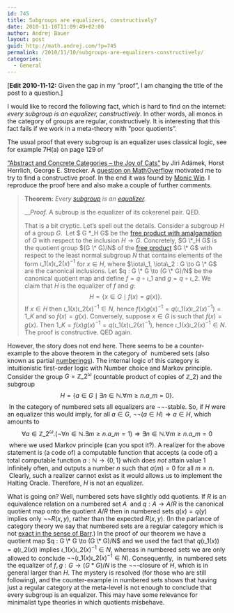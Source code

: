 ```yaml
---
id: 745
title: Subgroups are equalizers, constructively?
date: 2010-11-10T11:09:49+02:00
author: Andrej Bauer
layout: post
guid: http://math.andrej.com/?p=745
permalink: /2010/11/10/subgroups-are-equalizers-constructively/
categories:
  - General
---
```

[**Edit 2010-11-12:** Given the gap in my &#8220;proof&#8221;, I am changing the title of the post to a question.]

I would like to record the following fact, which is hard to find on the internet: _every subgroup is an equalizer, constructively_. In other words, all monos in the category of groups are regular, constructively. It is interesting that this fact fails if we work in a meta-theory with &#8220;poor quotients&#8221;.

<!--more-->The usual proof that every subgroup is an equalizer uses classical logic, see for example 7H(a) on page 129 of  

[&#8220;Abstract and Concrete Categories &#8211; the Joy of Cats&#8221;](http://katmat.math.uni-bremen.de/acc/) by Jiri Adámek, Horst Herrlich, George E. Strecker. A [question on MathOverflow](http://mathoverflow.net/questions/41208/are-all-group-monomorphisms-regular-constructively/) motivated me to try to find a constructive proof. In the end it was found by [Monic Win](http://mathoverflow.net/users/9823/monic-win). I reproduce the proof here and also make a couple of further comments.

> **Theorem:** _Every [subgroup](http://en.wikipedia.org/wiki/Subgroup) is an [equalizer](http://en.wikipedia.org/wiki/Equaliser_(mathematics))._
> 
> ___Proof._ A subroup is the equalizer of its cokerenel pair. QED.
> 
> That is a bit cryptic. Let&#8217;s spell out the details. Consider a subgroup $H$ of a group $G$.  Let $ G *_H G$ be the [free product with amalgamation](http://en.wikipedia.org/wiki/Free_product_of_groups#Generalization:_Free_product_with_amalgamation) of $G$ with respect to the inclusion $H \to G$. Concretely, $G \*_H G$ is the quotient group $(G \* G)/N$ of the [free product](http://en.wikipedia.org/wiki/Free_product) $G \* G$ with respect to the least normal subgroup $N$ that contains elements of the form $\iota\_1(x) \iota\_2(x)^{-1}$ for $x \in H$, where $\iota\_1, \iota\_2 : G \to G \* G$ are the canonical inclusions. Let $q : G \* G \to (G \* G)/N$ be the canonical quotient map and define $f  = q \circ \iota\_1$ and $g = q \circ \iota\_2$. We claim that $H$ is the equalizer of $f$ and $g$: $$H = \{ x \in G \mid f(x) = g(x) \}.$$ If $x \in H$ then $\iota\_1(x) \iota\_2(x)^{-1} \in N$, hence $f(x) g(x)^{-1} = q(\iota\_1(x) \iota\_2(x)^{-1}) = 1\_K$ and so $f(x) = g(x)$. Conversely, suppose $x \in G$ is such that $f(x) = g(x)$. Then $1\_K = f(x) g(x)^{-1} = q(\iota\_1(x) \iota\_2(x)^{-1})$, hence $\iota\_1(x) \iota\_2(x)^{-1} \in N$. The proof is constructive. QED again.

However, the story does not end here. There seems to be a counter-example to the above theorem in the category of  numbered sets (also known as partial [numberings](http://en.wikipedia.org/wiki/Numbering_(computability_theory))). The internal logic of this category is intuitionistic first-order logic with Number choice and Markov principle. Consider the group $G = \mathbb{Z}\_2^\omega$ (countable product of copies of $\mathbb{Z}\_2$) and the subgroup $$H = \lbrace a \in G \mid \exists n \in \mathbb{N} . \forall m \geq n . a\_m = 0\rbrace.$$ In the category of numbered sets all equalizers are $\lnot\lnot$-stable. So, if $H$ were an equalizer this would imply, for all $a \in G$, $\lnot\lnot (a \in H) \Rightarrow a \in H$, which amounts to $$\forall a \in \mathbb{Z}\_2^\omega . (\lnot \forall n \in \mathbb{N} . \exists m \geq n . a\_m = 1) \Rightarrow \exists n \in \mathbb{N} . \forall m \geq n . a\_m = 0$$ where we used Markov principle (can you spot it?). A realizer for the above statement is (a code of) a computable function that accepts (a code of) a total computable function $a : \mathbb{N} \to \lbrace 0, 1 \rbrace$ which does _not_ attain value $1$ infinitely often, and outputs a number $n$ such that $a(m) = 0$ for all $m \geq n$.  Clearly, such a realizer cannot exist as it would allows us to implement the Halting Oracle. Therefore, $H$ is not an equalizer.

What is going on? Well, numbered sets have slightly odd quotients. If $R$ is an equivalence relation on a numbered set $A$  and $q : A \to A/R$ is the canonical quotient map onto the quotient $A/R$ then in numbered sets $q(x) = q(y)$ implies only $\lnot\lnot R(x,y)$, rather than the expected $R(x,y)$. (In the parlance of category theory we say that numbered sets are a regular category which is not [exact in the sense of Barr](http://en.wikipedia.org/wiki/Regular_category#Exact_.28effective.29_categories).) In the proof of our theorem we have a quotient map $q : G \* G \to (G \* G)/N$ and we used the fact that $q(\iota\_1(x)) = q(\iota\_2(x))$ implies $\iota\_1(x) \iota\_2(x)^{-1} \in N$, whereas in numbered sets we are only allowed to conclude $\lnot\lnot (\iota\_1(x) \iota\_2(x)^{-1} \in N)$. Consequently,  in numbered sets the equalizer of $f, g : G \to (G * G)/N$ is the $\lnot\lnot$-closure of $H$, which is in general larger than $H$. The mystery is resolved (for those who are still following), and the counter-example in numbered sets shows that having just a regular category at the meta-level is not enough to conclude that every subgroup is an equalizer. This may have some relevance for minimalist type theories in which quotients misbehave.
